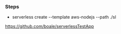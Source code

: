 ### Steps

 - serverless create --template aws-nodejs --path ./sl
 
 https://github.com/boale/serverlessTestApp
 

